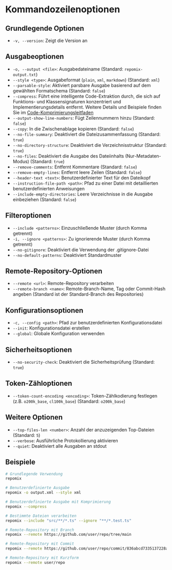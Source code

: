 # Kommandozeilenoptionen

## Grundlegende Optionen
- `-v, --version`: Zeigt die Version an

## Ausgabeoptionen
- `-o, --output <file>`: Ausgabedateiname (Standard: `repomix-output.txt`)
- `--style <type>`: Ausgabeformat (`plain`, `xml`, `markdown`) (Standard: `xml`)
- `--parsable-style`: Aktiviert parsbare Ausgabe basierend auf dem gewählten Formatschema (Standard: `false`)
- `--compress`: Führt eine intelligente Code-Extraktion durch, die sich auf Funktions- und Klassensignaturen konzentriert und Implementierungsdetails entfernt. Weitere Details und Beispiele finden Sie im [Code-Komprimierungsleitfaden](code-compress)
- `--output-show-line-numbers`: Fügt Zeilennummern hinzu (Standard: `false`)
- `--copy`: In die Zwischenablage kopieren (Standard: `false`)
- `--no-file-summary`: Deaktiviert die Dateizusammenfassung (Standard: `true`)
- `--no-directory-structure`: Deaktiviert die Verzeichnisstruktur (Standard: `true`)
- `--no-files`: Deaktiviert die Ausgabe des Dateiinhalts (Nur-Metadaten-Modus) (Standard: `true`)
- `--remove-comments`: Entfernt Kommentare (Standard: `false`)
- `--remove-empty-lines`: Entfernt leere Zeilen (Standard: `false`)
- `--header-text <text>`: Benutzerdefinierter Text für den Dateikopf
- `--instruction-file-path <path>`: Pfad zu einer Datei mit detaillierten benutzerdefinierten Anweisungen
- `--include-empty-directories`: Leere Verzeichnisse in die Ausgabe einbeziehen (Standard: `false`)

## Filteroptionen
- `--include <patterns>`: Einzuschließende Muster (durch Komma getrennt)
- `-i, --ignore <patterns>`: Zu ignorierende Muster (durch Komma getrennt)
- `--no-gitignore`: Deaktiviert die Verwendung der .gitignore-Datei
- `--no-default-patterns`: Deaktiviert Standardmuster

## Remote-Repository-Optionen
- `--remote <url>`: Remote-Repository verarbeiten
- `--remote-branch <name>`: Remote-Branch-Name, Tag oder Commit-Hash angeben (Standard ist der Standard-Branch des Repositories)

## Konfigurationsoptionen
- `-c, --config <path>`: Pfad zur benutzerdefinierten Konfigurationsdatei
- `--init`: Konfigurationsdatei erstellen
- `--global`: Globale Konfiguration verwenden

## Sicherheitsoptionen
- `--no-security-check`: Deaktiviert die Sicherheitsprüfung (Standard: `true`)

## Token-Zähloptionen
- `--token-count-encoding <encoding>`: Token-Zählkodierung festlegen (z.B. `o200k_base`, `cl100k_base`) (Standard: `o200k_base`)

## Weitere Optionen
- `--top-files-len <number>`: Anzahl der anzuzeigenden Top-Dateien (Standard: `5`)
- `--verbose`: Ausführliche Protokollierung aktivieren
- `--quiet`: Deaktiviert alle Ausgaben an stdout

## Beispiele

```bash
# Grundlegende Verwendung
repomix

# Benutzerdefinierte Ausgabe
repomix -o output.xml --style xml

# Benutzerdefinierte Ausgabe mit Komprimierung
repomix --compress

# Bestimmte Dateien verarbeiten
repomix --include "src/**/*.ts" --ignore "**/*.test.ts"

# Remote-Repository mit Branch
repomix --remote https://github.com/user/repo/tree/main

# Remote-Repository mit Commit
repomix --remote https://github.com/user/repo/commit/836abcd7335137228ad77feb28655d85712680f1

# Remote-Repository mit Kurzform
repomix --remote user/repo
```
